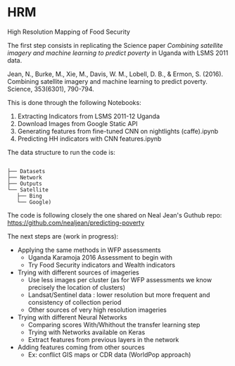 # HRM

High Resolution Mapping of Food Security

The first step consists in replicating the Science paper *Combining satellite imagery and machine learning to predict poverty* in Uganda with LSMS 2011 data. 

Jean, N., Burke, M., Xie, M., Davis, W. M., Lobell, D. B., & Ermon, S. (2016). Combining satellite imagery and machine learning to predict poverty. Science, 353(6301), 790-794.

This is done through the following Notebooks:

  1. Extracting Indicators from LSMS 2011-12 Uganda
  2. Download Images from Google Static API
  3. Generating features from fine-tuned CNN on nightlights (caffe).ipynb
  4. Predicting HH indicators with CNN features.ipynb
  
  The data structure to run the code is:
  
 ```
 
├── Datasets
├── Network
├── Outputs
└── Satellite
    ├── Bing
    └── Google)
  ```
  
  The code is following closely the one shared on Neal Jean's Guthub repo: https://github.com/nealjean/predicting-poverty
  
 The next steps are (work in progress):
+ Applying the same methods in WFP assessments
  + Uganda Karamoja 2016 Assessment to begin with
  + Try Food Security indicators and Wealth indicators
+ Trying with different sources of imageries
  + Use less images per cluster (as for WFP assessments we know precisely the location of clusters)
  + Landsat/Sentinel data : lower resolution but more frequent and consistency of collection period 
  + Other sources of very high resolution imageries
+ Trying with different Neural Networks 
  + Comparing scores With/Whithout the transfer learning step
  + Trying with Networks available on Keras
  + Extract features from previous layers in the network
+ Adding features coming from other sources 
  + Ex: conflict GIS maps or CDR data (WorldPop approach) 

